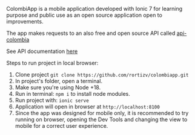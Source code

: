 ColombiApp is a mobile application developed with Ionic 7 for learning purpose and public use as an open source application open to improvements.

The app makes requests to an also free and open source API called [api-colombia](https://api-colombia.com/) 

See API documentation [here](https://api-colombia.com/swagger/index.html)

Steps to run project in local browser:
1. Clone project `git clone https://github.com/rortizv/colombiapp.git`
2. In project's folder, open a terminal.
3. Make sure you're using Node +18.
4. Run in terminal: `npm i` to install node modules.
5. Run project with: `ionic serve`
6. Application will open in browser at `http://localhost:8100`
7. Since the app was designed for mobile only, it is recommended to try running on browser, opening the Dev Tools and changing the view to mobile for a correct user experience.
